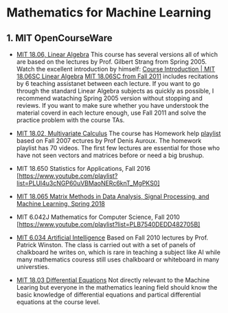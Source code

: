 # Mathematics for Machine Learning

## 1. MIT OpenCourseWare
- [MIT 18.06, Linear Algebra](https://www.youtube.com/playlist?list=PLE7DDD91010BC51F)
  This course has several versions all of which are based on the lectures by Prof. Gilbert Strang from Spring 2005.
  Watch the excellent introduction by himself: [Course Introduction | MIT 18.06SC Linear Algebra](https://www.youtube.com/watch?v=hNDFwVVKVk0&list=PL221E2BBF13BECF6C) 
  [MIT 18.06SC from Fall 2011](https://www.youtube.com/playlist?list=PL221E2BBF13BECF6C) includes recitations by 6 teaching assistanet between each lecture. If you want to go through the standard Linear Algebra subjects as quickly as possible, I recommend wataching Spring 2005 version without stopping and reviews. If you want to make sure whether you have understook the material coverd in each lecture enough, use Fall 2011 and solve the practice problem with the course TAs.

- [MIT 18.02, Multivariate Calculus](https://www.youtube.com/playlist?list=PL4C4C8A7D06566F38)
  The course has Homework help [playlist](https://www.youtube.com/playlist?list=PLF07555F3CC669D01) based on Fall 2007 ectures by Prof Denis Auroux. The homework playlist has 70 videos. The first few lectures are essential for those who have not seen vectors and matrices before or need a big brushup. 

- MIT 18.650 Statistics for Applications, Fall 2016 [https://www.youtube.com/playlist?list=PLUl4u3cNGP60uVBMaoNERc6knT_MgPKS0]

- [MIT 18.065 Matrix Methods in Data Analysis, Signal Processing, and Machine Learning, Spring 2018](https://www.youtube.com/playlist?list=PLUl4u3cNGP63oMNUHXqIUcrkS2PivhN3k)

- MIT 6.042J Mathematics for Computer Science, Fall 2010 [https://www.youtube.com/playlist?list=PLB7540DEDD482705B]

- [MIT 6.034 Artificial Intelligence](https://www.youtube.com/playlist?list=PLUl4u3cNGP63gFHB6xb-kVBiQHYe_4hSi) 
  Based on Fall 2010 lectures by Prof. Patrick Winston. The class is carried out with a set of panels of chalkboard he writes on, which is rare in teaching a subject like AI while many mathematics couress still uses chalkboard or whiteboard in many universties.  

- [MIT 18.03 Differential Equations](https://www.youtube.com/playlist?list=PLEC88901EBADDD980)
  Not directly relevant to the Machine Learing but everyone in the mathematics leaning field should know the    basic knowledge of differential equations and partical differential equations at the course level.
